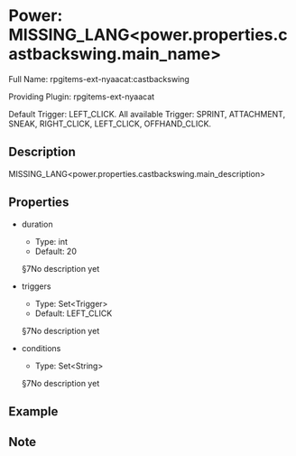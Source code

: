# Power: MISSING_LANG<power.properties.castbackswing.main_name>

<!-- This file is generated ingame by `/rpgitem gen-wiki`. -->
<!-- Please only edit between "beginCustomXXXX" and "endCustomXXXX".  -->
<!-- If you want to edit description of this power or property, -->
<!-- please edit corresponding section in "resources/lang/en_US.yml" -->

Full Name: rpgitems-ext-nyaacat:castbackswing

Providing Plugin: rpgitems-ext-nyaacat

Default Trigger: LEFT_CLICK. All available Trigger: SPRINT, ATTACHMENT, SNEAK, RIGHT_CLICK, LEFT_CLICK, OFFHAND_CLICK.

<!-- beginCustomHeader -->
<!-- endCustomHeader -->

## Description

MISSING_LANG<power.properties.castbackswing.main_description>
<!-- beginCustomDescription -->
<!-- endCustomDescription -->

## Properties

* duration

  * Type: int
  * Default: 20

  §7No description yet

* triggers

  * Type: Set&lt;Trigger&gt;
  * Default: LEFT_CLICK

  §7No description yet

* conditions

  * Type: Set&lt;String&gt;

  §7No description yet

<!-- beginCustomProperties -->
<!-- endCustomProperties -->

## Example

<!-- beginCustomExample -->
<!-- endCustomExample -->

## Note

<!-- beginCustomNote -->
<!-- endCustomNote -->